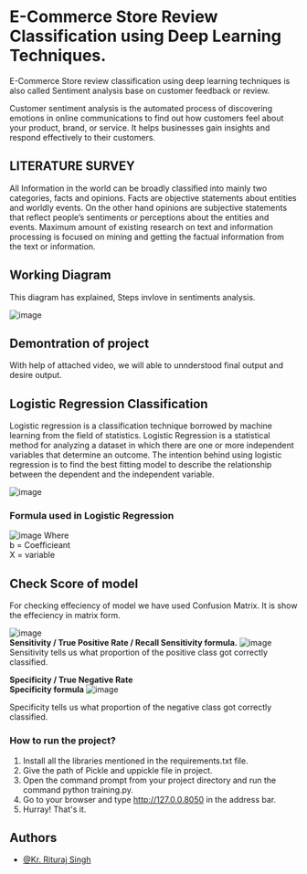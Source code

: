 
# E-Commerce Store Review Classification using Deep Learning Techniques.

E-Commerce Store review classification using deep learning techniques is also called Sentiment analysis base on customer feedback or review.

Customer sentiment analysis is the automated process of discovering emotions in online communications to find out how customers feel about your product, brand, or service. It helps businesses gain insights and respond effectively to their customers.


## LITERATURE SURVEY 
All Information in the world can be broadly classified into mainly two categories, facts and opinions. Facts are objective statements about entities and worldly events. On the other hand opinions are subjective statements that reflect people’s sentiments or perceptions about the entities and events. Maximum amount of existing research on text and information processing is focused on mining and getting the factual information from the text or information.

## Working Diagram
This diagram has explained, Steps invlove in sentiments analysis.  

![image](https://www.researchgate.net/profile/Xing-Fang-4/publication/316666447/figure/fig2/AS:566965632593920@1512186548861/Sentiment-Polarity-Categorization-Process.png)
## Demontration of project
With help of attached video, we will able to unnderstood final output and desire output.



## Logistic Regression Classification
Logistic regression is a classification technique borrowed by machine learning from the field of statistics. Logistic Regression is a statistical method for analyzing a dataset in which there are one or more independent variables that determine an outcome. The intention behind using logistic regression is to find the best fitting model to describe the relationship between the dependent and the independent variable.  

![image](https://miro.medium.com/max/1200/1*Jg8YrW8EyPRI8TsEEHsIlw.gif)  

### Formula used in Logistic Regression
![image](https://static.javatpoint.com/tutorial/machine-learning/images/linear-regression-vs-logistic-regression4.png)
Where   
 b = Coefficieant  
 X = variable
## Check Score of model
For checking effeciency of model we have used Confusion Matrix. It is show the effeciency in matrix form.  

![image](https://cdn.analyticsvidhya.com/wp-content/uploads/2020/06/Basic-Confusion-matrix.png)  
**Sensitivity / True Positive Rate / Recall Sensitivity formula.**
![image](https://cdn.analyticsvidhya.com/wp-content/uploads/2020/06/sensitivity.gif)
Sensitivity tells us what proportion of the positive class got correctly classified.

**Specificity / True Negative Rate**  
**Specificity formula**
![image](https://cdn.analyticsvidhya.com/wp-content/uploads/2020/06/Specificity.gif)

Specificity tells us what proportion of the negative class got correctly classified.

### How to run the project?

1. Install all the libraries mentioned in the requirements.txt file.
2. Give the path of Pickle and uppickle file in project.
3. Open the command prompt from your project directory and run the command python training.py.
5. Go to your browser and type http://127.0.0.8050 in the address bar.
6. Hurray! That's it.





## Authors

- [@Kr. Rituraj Singh ](https://www.github.com/octokatherine)

